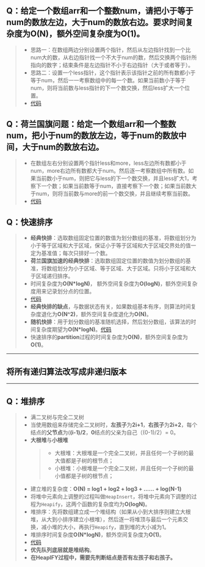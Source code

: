 ## Q：给定一个数组arr和一个整数num，请把小于等于num的数放左边，大于num的数放右边。要求时间复杂度为**O(N)**，额外空间复杂度为**O(1)**。
> * 思路一：在数组两边分别设置两个指针，然后从左边指针找到一个比num大的数，从右边指针找一个不大于num的数，然后交换两个指针所指向的数字；结束条件是左边指针不小于右边指针（大于或者等于）。
> * 思路二：设置一个less指针，这个指针表示该指针之前的所有数都小于等于num，然后一一考察数组中的每一个数。如果当前数小于等于num，则将当前数与less指针的下一个数交换，然后less扩大一个位置。
> * [代码](source/Partition.h)

## Q：**荷兰国旗问题**：给定一个数组arr和一个整数num，把小于num的数放左边，等于num的数放中间，大于num的数放右边。
> * 在数组左右分别设置两个指针less和more，less左边所有数都小于num，more右边所有数都大于num。然后逐一考察数组中所有数。如果当前数小于num，则把它与less的下一个数交换，并且less扩大1，考察下一个数；如果当前数等于num，直接考察下一个数；如果当前数大于num，则将当前数与more的前一个数交换，并且继续考察当前数。
> * [代码](source/NetherlandsFlag.h)

## Q：快速排序
> * **经典快排**：选取数组固定位置的数值为划分数组的基准，将数组划分为小于等于区域和大于区域，保证小于等于区域和大于区域交界处的值一定为基准值；每次只排好一个数。
> * **荷兰国旗加速的经典快排**：选取数组固定位置的数值为划分数组的基准，将数组划分为小于区域、等于区域、大于区域。只将小于区域和大于区域递归排序。
> * 时间复杂度为**O(N*logN)**， 额外空间复杂度为**O(logN)**，额外空间复杂度用来记录划分点的位置。
> * [代码](source/QuickSort.h)
> * **经典快排的缺点**，与数据状态有关，如果数组基本有序，则算法时间复杂度退化为**O(N^2)**，额外空间复杂度退化为**O(N)**。
> * **随机快排**：用于划分数组的基准随机选择，然后划分数组，该算法的时间复杂度期望为**O(N*logN)**。[代码](source/RandomQuickSort.h)
> * 快速排序的**partition**过程的时间复杂度为**O(N)**，额外空间复杂度为**O(1)**。
- - -
## 将所有递归算法改写成非递归版本
- - -

## Q：堆排序
> * 满二叉树与完全二叉树
> * 当使用数组来存储完全二叉树时，**左孩子**为**2i+1**，**右孩子**为**2i+2**，每个结点的**父节点**为(**(i-1)/2**，**0**结点的父亲为自己（(0-1)/2）= 0。
> * **大根堆**与**小根堆**
>   > * 大根堆：大根堆是一个完全二叉树，并且任何一个子树的最大值都是子树的根节点；
>   > * 小根堆：小根堆是一个完全二叉树，并且任何一个子树的最小值都是子树的根节点；
> * 建立堆的复杂度：**O(N) = log1 + log2 + log3 + ...... + log(N-1)**
> * 将堆中元素向上调整的过程叫做`HeapInsert`，将堆中元素向下调整的过程为`Heapify`，这两个函数的复杂度均为**O(logN)**。
> * 堆排序：先将数组建立成一个堆结构（如果从小到大排序则建立大根堆，从大到小排序建立小根堆），然后逐一将堆顶与最后一个元素交换，减小堆的大小，再执行`Heapify`，直到堆的大小减为1。
> * 堆排序时间复杂度**O(N*logN)**，额外空间复杂度为**O(1)**。
> * [代码](source/HeapSort.h)
> * **优先队列底层就是堆结构**。
> * **在HeapIFY过程中，需要先判断结点是否有左孩子和右孩子。**